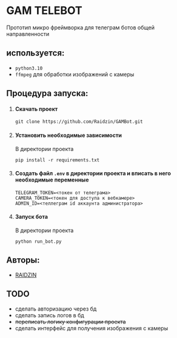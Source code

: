 # GAM TELEBOT
Прототип микро фреймворка для телеграм ботов общей направленности

## используется:

- `python3.10`
- `ffmpeg` для обработки изображений с камеры 

## Процедура запуска:

1. #### Скачать проект

    ```shell
    git clone https://github.com/Raidzin/GAMBot.git
    ```

2. #### Установить необходимые зависимости

    В директории проекта
    
    ```shell
    pip install -r requirements.txt
    ```

3. #### Создать файл `.env` в директории проекта и вписать в него необходимые переменные
    ```
    TELEGRAM_TOKEN=<токен от телеграма>
    CAMERA_TOKEN=<токен для доступа к вебкамере>
    ADMIN_ID=<теллеграм id аккаунта администратора>
    ```

4. #### Запуск бота 

    В директории проекта
    
    ```shell
    python run_bot.py
    ```

## Авторы:

- [RAIDZIN](https://github.com/Raidzin, "github.com/Raidzin")


## TODO

- сделать авторизацию через бд
- сделать запись логов в бд
- ~~переписать логику конфигурации проекта~~
- сделать интерфейс для получения изображения с камеры